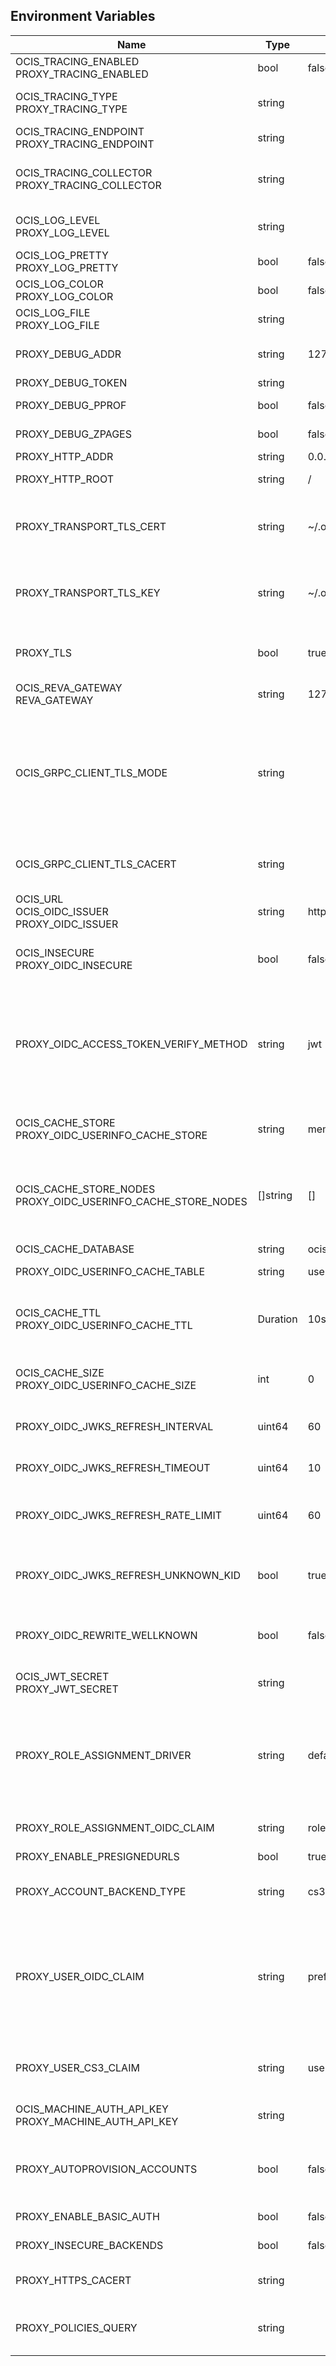 ## Environment Variables

| Name | Type | Default Value | Description |
|------|------|---------------|-------------|
| OCIS_TRACING_ENABLED<br/>PROXY_TRACING_ENABLED | bool | false | Activates tracing.|
| OCIS_TRACING_TYPE<br/>PROXY_TRACING_TYPE | string |  | The type of tracing. Defaults to "", which is the same as "jaeger". Allowed tracing types are "jaeger" and "" as of now.|
| OCIS_TRACING_ENDPOINT<br/>PROXY_TRACING_ENDPOINT | string |  | The endpoint of the tracing agent.|
| OCIS_TRACING_COLLECTOR<br/>PROXY_TRACING_COLLECTOR | string |  | The HTTP endpoint for sending spans directly to a collector, i.e. http://jaeger-collector:14268/api/traces. Only used if the tracing endpoint is unset.|
| OCIS_LOG_LEVEL<br/>PROXY_LOG_LEVEL | string |  | The log level. Valid values are: "panic", "fatal", "error", "warn", "info", "debug", "trace".|
| OCIS_LOG_PRETTY<br/>PROXY_LOG_PRETTY | bool | false | Activates pretty log output.|
| OCIS_LOG_COLOR<br/>PROXY_LOG_COLOR | bool | false | Activates colorized log output.|
| OCIS_LOG_FILE<br/>PROXY_LOG_FILE | string |  | The path to the log file. Activates logging to this file if set.|
| PROXY_DEBUG_ADDR | string | 127.0.0.1:9205 | Bind address of the debug server, where metrics, health, config and debug endpoints will be exposed.|
| PROXY_DEBUG_TOKEN | string |  | Token to secure the metrics endpoint.|
| PROXY_DEBUG_PPROF | bool | false | Enables pprof, which can be used for profiling.|
| PROXY_DEBUG_ZPAGES | bool | false | Enables zpages, which can be used for collecting and viewing in-memory traces.|
| PROXY_HTTP_ADDR | string | 0.0.0.0:9200 | The bind address of the HTTP service.|
| PROXY_HTTP_ROOT | string | / | Subdirectory that serves as the root for this HTTP service.|
| PROXY_TRANSPORT_TLS_CERT | string | ~/.ocis/proxy/server.crt | Path/File name of the TLS server certificate (in PEM format) for the external http services. If not defined, the root directory derives from $OCIS_BASE_DATA_PATH:/proxy.|
| PROXY_TRANSPORT_TLS_KEY | string | ~/.ocis/proxy/server.key | Path/File name for the TLS certificate key (in PEM format) for the server certificate to use for the external http services. If not defined, the root directory derives from $OCIS_BASE_DATA_PATH:/proxy.|
| PROXY_TLS | bool | true | Enable/Disable HTTPS for external HTTP services. Must be set to 'true' if the built-in IDP service an no reverse proxy is used. See the text description for details.|
| OCIS_REVA_GATEWAY<br/>REVA_GATEWAY | string | 127.0.0.1:9142 | The CS3 gateway endpoint.|
| OCIS_GRPC_CLIENT_TLS_MODE | string |  | TLS mode for grpc connection to the go-micro based grpc services. Possible values are 'off', 'insecure' and 'on'. 'off': disables transport security for the clients. 'insecure' allows to use transport security, but disables certificate verification (to be used with the autogenerated self-signed certificates). 'on' enables transport security, including server ceritificate verification.|
| OCIS_GRPC_CLIENT_TLS_CACERT | string |  | Path/File name for the root CA certificate (in PEM format) used to validate TLS server certificates of the go-micro based grpc services.|
| OCIS_URL<br/>OCIS_OIDC_ISSUER<br/>PROXY_OIDC_ISSUER | string | https://localhost:9200 | URL of the OIDC issuer. It defaults to URL of the builtin IDP.|
| OCIS_INSECURE<br/>PROXY_OIDC_INSECURE | bool | false | Disable TLS certificate validation for connections to the IDP. Note that this is not recommended for production environments.|
| PROXY_OIDC_ACCESS_TOKEN_VERIFY_METHOD | string | jwt | Sets how OIDC access tokens should be verified. Possible values are 'none' and 'jwt'. When using 'none', no special validation apart from using it for accessing the IPD's userinfo endpoint will be done. When using 'jwt', it tries to parse the access token as a jwt token and verifies the signature using the keys published on the IDP's 'jwks_uri'.|
| OCIS_CACHE_STORE<br/>PROXY_OIDC_USERINFO_CACHE_STORE | string | memory | The type of the cache store. Supported values are: 'memory', 'ocmem', 'etcd', 'redis', 'redis-sentinel', 'nats-js', 'noop'. See the text description for details.|
| OCIS_CACHE_STORE_NODES<br/>PROXY_OIDC_USERINFO_CACHE_STORE_NODES | []string | [] | A comma separated list of nodes to access the configured store. This has no effect when 'memory' or 'ocmem' stores are configured. Note that the behaviour how nodes are used is dependent on the library of the configured store.|
| OCIS_CACHE_DATABASE | string | ocis | The database name the configured store should use.|
| PROXY_OIDC_USERINFO_CACHE_TABLE | string | userinfo | The database table the store should use.|
| OCIS_CACHE_TTL<br/>PROXY_OIDC_USERINFO_CACHE_TTL | Duration | 10s | Default time to live for user info in the user info cache. Only applied when access tokens has no expiration. The duration can be set as number followed by a unit identifier like s, m or h. Defaults to '10s' (10 seconds).|
| OCIS_CACHE_SIZE<br/>PROXY_OIDC_USERINFO_CACHE_SIZE | int | 0 | The maximum quantity of items in the user info cache. Only applies when store type 'ocmem' is configured. Defaults to 512.|
| PROXY_OIDC_JWKS_REFRESH_INTERVAL | uint64 | 60 | The interval for refreshing the JWKS (JSON Web Key Set) in minutes in the background via a new HTTP request to the IDP.|
| PROXY_OIDC_JWKS_REFRESH_TIMEOUT | uint64 | 10 | The timeout in seconds for an outgoing JWKS request.|
| PROXY_OIDC_JWKS_REFRESH_RATE_LIMIT | uint64 | 60 | Limits the rate in seconds at which refresh requests are performed for unknown keys. This is used to prevent malicious clients from imposing high network load on the IDP via ocis.|
| PROXY_OIDC_JWKS_REFRESH_UNKNOWN_KID | bool | true | If set to 'true', the JWKS refresh request will occur every time an unknown KEY ID (KID) is seen. Always set a 'refresh_limit' when enabling this.|
| PROXY_OIDC_REWRITE_WELLKNOWN | bool | false | Enables rewriting the /.well-known/openid-configuration to the configured OIDC issuer. Needed by the Desktop Client, Android Client and iOS Client to discover the OIDC provider.|
| OCIS_JWT_SECRET<br/>PROXY_JWT_SECRET | string |  | The secret to mint and validate JWT tokens.|
| PROXY_ROLE_ASSIGNMENT_DRIVER | string | default | The mechanism that should be used to assign roles to user upon login. Supported values: 'default' or 'oidc'. 'default' will assign the role 'user' to users which don't have a role assigned at the time they login. 'oidc' will assign the role based on the value of a claim (configured via PROXY_ROLE_ASSIGNMENT_OIDC_CLAIM) from the users OIDC claims.|
| PROXY_ROLE_ASSIGNMENT_OIDC_CLAIM | string | roles | The OIDC claim used to create the users role assignment.|
| PROXY_ENABLE_PRESIGNEDURLS | bool | true | Allow OCS to get a signing key to sign requests.|
| PROXY_ACCOUNT_BACKEND_TYPE | string | cs3 | Account backend the PROXY service should use. Currently only 'cs3' is possible here.|
| PROXY_USER_OIDC_CLAIM | string | preferred_username | The name of an OpenID Connect claim that is used for resolving users with the account backend. The value of the claim must hold a per user unique, stable and non re-assignable identifier. The availability of claims depends on your Identity Provider. There are common claims available for most Identity providers like 'email' or 'preferred_user' but you can also add your own claim.|
| PROXY_USER_CS3_CLAIM | string | username | The name of a CS3 user attribute (claim) that should be mapped to the 'user_oidc_claim'. Supported values are 'username', 'mail' and 'userid'.|
| OCIS_MACHINE_AUTH_API_KEY<br/>PROXY_MACHINE_AUTH_API_KEY | string |  | Machine auth API key used to validate internal requests necessary to access resources from other services.|
| PROXY_AUTOPROVISION_ACCOUNTS | bool | false | Set this to 'true' to automatically provision users that do not yet exist in the users service on-demand upon first sign-in. To use this a write-enabled libregraph user backend needs to be setup an running.|
| PROXY_ENABLE_BASIC_AUTH | bool | false | Set this to true to enable 'basic authentication' (username/password).|
| PROXY_INSECURE_BACKENDS | bool | false | Disable TLS certificate validation for all HTTP backend connections.|
| PROXY_HTTPS_CACERT | string |  | Path/File for the root CA certificate used to validate the server’s TLS certificate for https enabled backend services.|
| PROXY_POLICIES_QUERY | string |  | Defines the 'Complete Rules' variable defined in the rego rule set this step uses for its evaluation. Rules default to deny if the variable was not found.|